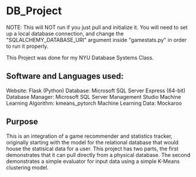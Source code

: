 # DB_Project

NOTE: This will NOT run if you just pull and initialize it. You will need to set up a local database connection, and change the "SQLALCHEMY_DATABASE_URI" argument inside "gamestats.py" in order to run it properly.

This Project was done for my NYU Database Systems Class.


## Software and Languages used:
Website: Flask (Python)
Database: Microsoft SQL Server Express (64-bit)
Database Manager: Microsoft SQL Server Management Studio
Machine Learning Algorithm: kmeans_pytorch
Machine Learning Data: Mockaroo

## Purpose
This is an integration of a game recommender and statistics tracker, originally starting with the model for the relational database that would house the statisical data for a user. This project has two parts, the first demonstrates that it can pull directly from a physical database. The second demonstrates a simple evaluator for input data using a simple K-Means clustering model.
